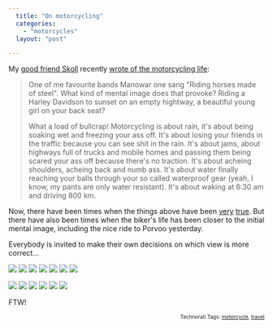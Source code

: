 ```yaml
---
  title: "On motorcycling"
  categories: 
    - "motorcycles"
  layout: "post"

---
```

My <a href="http://www.flickr.com/photos/bergie/tags/skoll">good friend Skoll</a> recently <a href="http://www.routamc.org/europe2007/view/riding-horses-made-of-steel.html">wrote of the motorcycling life</a>:

<blockquote>One of me favourite bands Manowar one sang "Riding horses made of steel". What kind of mental image does that provoke? Riding a Harley Davidson to sunset on an empty hightway, a beautiful young girl on your back seat?

What a load of bullcrap! Motorcycling is about rain, it's about being soaking wet and freezing your ass off. It's about losing your friends in the traffic because you can see shit in the rain. It's about jams, about highways full of trucks and mobile homes and passing them being scared your ass off because there's no traction. It's about acheing shoulders, acheing back and numb ass. It's about water finally reaching your balls through your so called waterproof gear (yeah, I know, my pants are only water resistant). It's about waking at 6:30 am and driving 800 km.</blockquote>
Now, there have been times when the things above have been <a href="http://www.deathmonkey.org/">very</a> <a href="http://bergie.iki.fi/blog/when_a_holiday_gets-interesting/">true</a>. But there have also been times when the biker's life has been closer to the initial mental image, including the nice ride to Porvoo yesterday.

Everybody is invited to make their own decisions on which view is more correct...

<a href="http://www.flickr.com/photos/bergie/540763800/in/set-72157600619719885/"><img src="http://farm2.static.flickr.com/1371/540763800_c5143baf1e_s.jpg" /></a> <a href="http://www.flickr.com/photos/bergie/153040280/in/set-72157594144835484/"><img src="http://farm1.static.flickr.com/63/153040280_b6987a5e97_s.jpg" /></a> <a href="http://www.flickr.com/photos/bergie/988753226/in/set-72157601177213555/"><img src="http://farm2.static.flickr.com/1305/988753226_b542f68e3c_s.jpg" /></a> <a href="http://www.flickr.com/photos/bergie/988695780/in/set-72157601177213555/"><img src="http://farm2.static.flickr.com/1119/988695780_fb82586c9c_s.jpg" /></a> <a href="http://www.flickr.com/photos/bergie/231697694/in/set-72157594264762462/"><img src="http://farm1.static.flickr.com/79/231697694_e0852ffdfe_s.jpg" /></a> <a href="http://www.flickr.com/photos/bergie/987926197/in/set-72157601177213555/"><img src="http://farm2.static.flickr.com/1216/987926197_73a7107500_s.jpg" /></a> <a href="http://www.flickr.com/photos/bergie/231704621/in/set-72157594264762462/"><img src="http://farm1.static.flickr.com/85/231704621_0ad9e8bdb7_s.jpg" /></a>

<a href="http://www.routamc.org/gallery/european-2002/1026465122--helmetless-freedom"><img src="http://www.routamc.org/midcom-serveattachmentguid-afc846d435bdce8102488b384a83cd7c/thumbnail_1026465122--helmetless-freedom" /></a> <a href="http://www.routamc.org/gallery/africa-2004/IMG_4278"><img src="http://www.routamc.org/midcom-serveattachmentguid-bb90442a2921f903934a29663218d83d/thumbnail_IMG_4278" /></a> <a href="http://www.routamc.org/gallery/russia-2003/IMG_3175"><img src="http://www.routamc.org/midcom-serveattachmentguid-904d54cb9b003d5f0665e74a06c2bdf7/thumbnail_IMG_3175" /></a> <a href="http://www.routamc.org/gallery/european-2002/1027727783--entering-the-dolomites"><img src="http://www.routamc.org/midcom-serveattachmentguid-02b4c9215a3a956dd12d5ecbc68e5497/thumbnail_1027727783--entering-the-dolomites" /></a> <a href="http://www.routamc.org/gallery/week-in-london/1032208206--on-the-box-hill"><img src="http://www.routamc.org/midcom-serveattachmentguid-d5c13ed5fbe9990c494e9b3b710207c3/thumbnail_1032208206--on-the-box-hill" /></a> <a href="http://www.routamc.org/gallery/european-2002/1028045618--bergie-on-the-col-d-san-bernardo"><img src="http://www.routamc.org/midcom-serveattachmentguid-cbad13c8ccf7840cf1730211e0f18805/thumbnail_1028045618--bergie-on-the-col-d-san-bernardo" /></a>

FTW!

<p style="text-align:right;font-size:10px;">Technorati Tags: <a href="http://www.technorati.com/tag/motorcycle" rel="tag">motorcycle</a>, <a href="http://www.technorati.com/tag/travel" rel="tag">travel</a></p>
